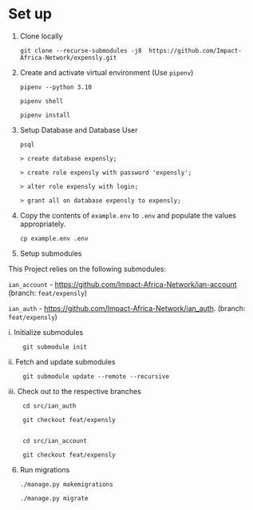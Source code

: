 # Set up

1.  Clone locally

        git clone --recurse-submodules -j8  https://github.com/Impact-Africa-Network/expensly.git

2.  Create and activate virtual environment (Use `pipenv`)

        pipenv --python 3.10

        pipenv shell

        pipenv install

3.  Setup Database and Database User

        psql

        > create database expensly;

        > create role expensly with password 'expensly';

        > alter role expensly with login;

        > grant all on database expensly to expensly;

4.  Copy the contents of `example.env` to `.env` and populate the values appropriately.

        cp example.env .env

5.  Setup submodules

This Project relies on the following submodules:

`ian_account` - https://github.com/Impact-Africa-Network/ian-account (branch: `feat/expensly`)

`ian_auth` - https://github.com/Impact-Africa-Network/ian_auth. (branch: `feat/expensly`)

i. Initialize submodules

        git submodule init

ii. Fetch and update submodules

        git submodule update --remote --recursive

iii. Check out to the respective branches

        cd src/ian_auth

        git checkout feat/expensly


        cd src/ian_account

        git checkout feat/expensly

6.  Run migrations

        ./manage.py makemigrations

        ./manage.py migrate
